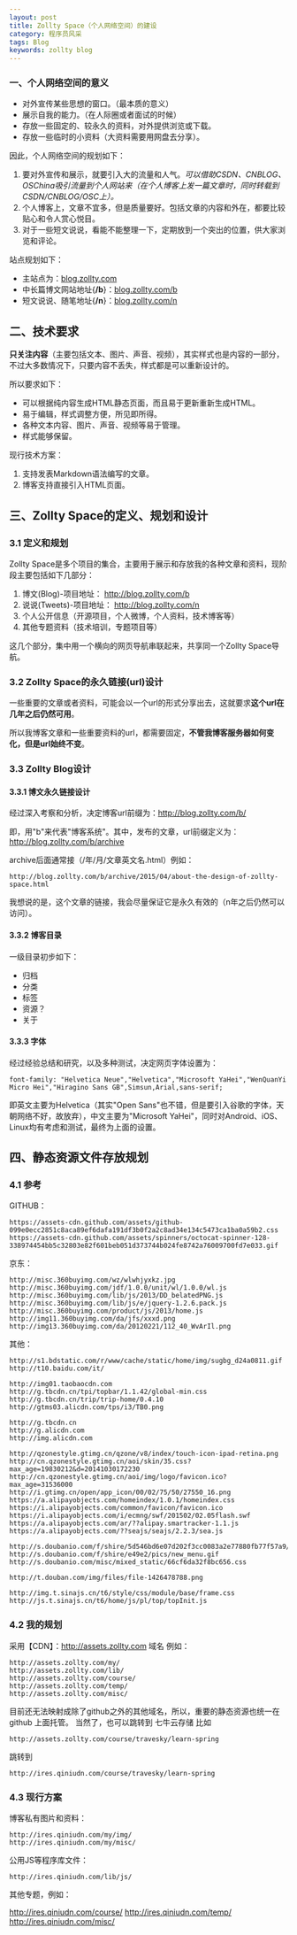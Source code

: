 ```yaml
---
layout: post
title: Zollty Space（个人网络空间）的建设
category: 程序员风采
tags: Blog
keywords: zollty blog
---
```


### 一、个人网络空间的意义

* 对外宣传某些思想的窗口。（最本质的意义）
* 展示自我的能力。（在人际圈或者面试的时候）
* 存放一些固定的、较永久的资料，对外提供浏览或下载。
* 存放一些临时的小资料（大资料需要用网盘去分享）。


因此，个人网络空间的规划如下：

1. 要对外宣传和展示，就要引入大的流量和人气。*可以借助CSDN、CNBLOG、OSChina吸引流量到个人网站来（在个人博客上发一篇文章时，同时转载到CSDN/CNBLOG/OSC上）。*
2. 个人博客上，文章不宜多，但是质量要好。包括文章的内容和外在，都要比较贴心和令人赏心悦目。
3. 对于一些短文说说，看能不能整理一下，定期放到一个突出的位置，供大家浏览和评论。

站点规划如下：

* 主站点为：[blog.zollty.com](http://blog.zollty.com)
* 中长篇博文网站地址{**/b**}：[blog.zollty.com/b](http://blog.zollty.com/b)
* 短文说说、随笔地址{**/n**}：[blog.zollty.com/n](http://blog.zollty.com/n)


## 二、技术要求

**只关注内容**（主要包括文本、图片、声音、视频），其实样式也是内容的一部分，不过大多数情况下，只要内容不丢失，样式都是可以重新设计的。

所以要求如下：
	
* 可以根据纯内容生成HTML静态页面，而且易于更新重新生成HTML。
* 易于编辑，样式调整方便，所见即所得。
* 各种文本内容、图片、声音、视频等易于管理。
* 样式能够保留。

现行技术方案：

1. 支持发表Markdown语法编写的文章。
2. 博客支持直接引入HTML页面。


## 三、Zollty Space的定义、规划和设计

### 3.1 定义和规划

Zollty Space是多个项目的集合，主要用于展示和存放我的各种文章和资料，现阶段主要包括如下几部分：

1. 博文(Blog)-项目地址： http://blog.zollty.com/b
2. 说说(Tweets)-项目地址： http://blog.zollty.com/n
3. 个人公开信息（开源项目，个人微博，个人资料，技术博客等）
4. 其他专题资料（技术培训，专题项目等）

这几个部分，集中用一个横向的网页导航串联起来，共享同一个Zollty Space导航。

### 3.2 Zollty Space的永久链接(url)设计 ##

一些重要的文章或者资料，可能会以一个url的形式分享出去，这就要求**这个url在几年之后仍然可用**。

所以我博客文章和一些重要资料的url，都需要固定，**不管我博客服务器如何变化，但是url始终不变**。


### 3.3 Zollty Blog设计

#### 3.3.1 博文永久链接设计
经过深入考察和分析，决定博客url前缀为：http://blog.zollty.com/b/

即，用"b"来代表"博客系统"。其中，发布的文章，url前缀定义为：http://blog.zollty.com/b/archive

archive后面通常接（/年/月/文章英文名.html）例如：

`http://blog.zollty.com/b/archive/2015/04/about-the-design-of-zollty-space.html`

我想说的是，这个文章的链接，我会尽量保证它是永久有效的（n年之后仍然可以访问）。

#### 3.3.2 博客目录
一级目录初步如下：

* 归档
* 分类
* 标签
* 资源？
* 关于

#### 3.3.3 字体
经过经验总结和研究，以及多种测试，决定网页字体设置为：

`font-family: "Helvetica Neue","Helvetica","Microsoft YaHei","WenQuanYi Micro Hei","Hiragino Sans GB",Simsun,Arial,sans-serif;`

即英文主要为Helvetica（其实"Open Sans"也不错，但是要引入谷歌的字体，天朝网络不好，故放弃），中文主要为"Microsoft YaHei"，同时对Android、iOS、Linux均有考虑和测试，最终为上面的设置。


## 四、静态资源文件存放规划

### 4.1 参考
GITHUB：

	https://assets-cdn.github.com/assets/github-099e0ecc2851c8aca89ef6dafa191df3b0f2a2c8ad34e134c5473ca1ba0a59b2.css
	https://assets-cdn.github.com/assets/spinners/octocat-spinner-128-338974454bb5c32803e82f601beb051d373744b024fe8742a76009700fd7e033.gif

京东：

	http://misc.360buyimg.com/wz/wlwhjyxkz.jpg
	http://misc.360buyimg.com/jdf/1.0.0/unit/wl/1.0.0/wl.js
	http://misc.360buyimg.com/lib/js/2013/DD_belatedPNG.js
	http://misc.360buyimg.com/lib/js/e/jquery-1.2.6.pack.js
	http://misc.360buyimg.com/product/js/2013/home.js
	http://img11.360buyimg.com/da/jfs/xxxd.png
	http://img13.360buyimg.com/da/20120221/112_40_WvArIl.png

其他：

	http://s1.bdstatic.com/r/www/cache/static/home/img/sugbg_d24a0811.gif
	http://t10.baidu.com/it/

	http://img01.taobaocdn.com
	http://g.tbcdn.cn/tpi/topbar/1.1.42/global-min.css
	http://g.tbcdn.cn/trip/trip-home/0.4.10
	http://gtms03.alicdn.com/tps/i3/TB0.png

	http://g.tbcdn.cn
	http://g.alicdn.com
	http://img.alicdn.com

	http://qzonestyle.gtimg.cn/qzone/v8/index/touch-icon-ipad-retina.png
	http://cn.qzonestyle.gtimg.cn/aoi/skin/35.css?max_age=19830212&d=20141030172230
	http://cn.qzonestyle.gtimg.cn/aoi/img/logo/favicon.ico?max_age=31536000
	http://i.gtimg.cn/open/app_icon/00/02/75/50/27550_16.png
	https://a.alipayobjects.com/homeindex/1.0.1/homeindex.css
	https://i.alipayobjects.com/common/favicon/favicon.ico
	https://i.alipayobjects.com/i/ecmng/swf/201502/02.05flash.swf
	https://a.alipayobjects.com/ar/??alipay.smartracker-1.1.js
	https://a.alipayobjects.com/??seajs/seajs/2.2.3/sea.js

	http://s.doubanio.com/f/shire/5d546bd6e07d202f3cc0083a2e77880fb77f57a9/css/douban.css
	http://s.doubanio.com/f/shire/e49e2/pics/new_menu.gif
	http://s.doubanio.com/misc/mixed_static/66cf6da32f8bc656.css

	http://t.douban.com/img/files/file-1426478788.png

	http://img.t.sinajs.cn/t6/style/css/module/base/frame.css
	http://js.t.sinajs.cn/t6/home/js/pl/top/topInit.js

### 4.2 我的规划
采用【CDN】：http://assets.zollty.com 域名
例如：

	http://assets.zollty.com/my/
	http://assets.zollty.com/lib/
	http://assets.zollty.com/course/
	http://assets.zollty.com/temp/
	http://assets.zollty.com/misc/

目前还无法映射成除了github之外的其他域名，所以，重要的静态资源也统一在 github 上面托管。
当然了，也可以跳转到 七牛云存储
比如 

`http://assets.zollty.com/course/travesky/learn-spring`

跳转到

`http://ires.qiniudn.com/course/travesky/learn-spring`

### 4.3 现行方案
博客私有图片和资料：

	http://ires.qiniudn.com/my/img/
	http://ires.qiniudn.com/my/misc/

公用JS等程序库文件：

	http://ires.qiniudn.com/lib/js/


其他专题，例如：

http://ires.qiniudn.com/course/
http://ires.qiniudn.com/temp/
http://ires.qiniudn.com/misc/









